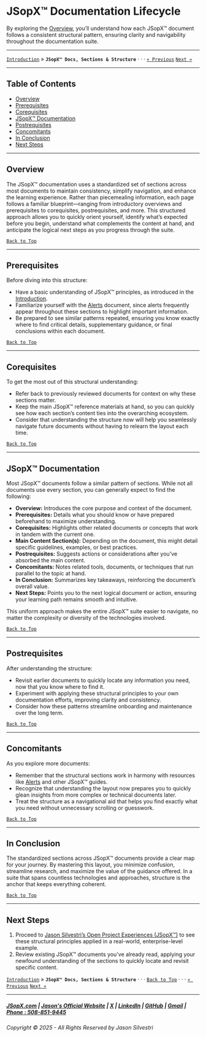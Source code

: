 # JSopX™ Documentation Lifecycle

By exploring the [Overview](#overview), you’ll understand how each JSopX™ document follows a consistent structural pattern, ensuring clarity and navigability throughout the documentation suite.

---

[`Introduction`](./ReadMe.md) » **`JSopX™ Docs, Sections & Structure`** · · · [`« Previous`](./Alerts.md) [`Next »`](./JasonSilvestriOpenProjectExperiences.md)

---

## Table of Contents

- [Overview](#overview)
- [Prerequisites](#prerequisites)
- [Corequisites](#corequisites)
- [JSopX™ Documentation](#jsopx-documentation-sections-and-structure)
- [Postrequisites](#postrequisites)
- [Concomitants](#concomitants)
- [In Conclusion](#in-conclusion)
- [Next Steps](#next-steps)

---

## **Overview**  
The JSopX™ documentation uses a standardized set of sections across most documents to maintain consistency, simplify navigation, and enhance the learning experience. Rather than piecemealing information, each page follows a familiar blueprint—ranging from introductory overviews and prerequisites to corequisites, postrequisites, and more. This structured approach allows you to quickly orient yourself, identify what’s expected before you begin, understand what complements the content at hand, and anticipate the logical next steps as you progress through the suite.

[`Back to Top`](#table-of-contents)

---

## **Prerequisites**  
Before diving into this structure:
- Have a basic understanding of JSopX™ principles, as introduced in the [Introduction](./Introduction/).
- Familiarize yourself with the [Alerts](./Alerts.md) document, since alerts frequently appear throughout these sections to highlight important information.
- Be prepared to see similar patterns repeated, ensuring you know exactly where to find critical details, supplementary guidance, or final conclusions within each document.

[`Back to Top`](#table-of-contents)

---

## **Corequisites**  
To get the most out of this structural understanding:
- Refer back to previously reviewed documents for context on why these sections matter.
- Keep the main JSopX™ reference materials at hand, so you can quickly see how each section’s content ties into the overarching ecosystem.
- Consider that understanding the structure now will help you seamlessly navigate future documents without having to relearn the layout each time.

[`Back to Top`](#table-of-contents)

---

## **JSopX™ Documentation**  
Most JSopX™ documents follow a similar pattern of sections. While not all documents use every section, you can generally expect to find the following:

- **Overview:** Introduces the core purpose and context of the document.
- **Prerequisites:** Details what you should know or have prepared beforehand to maximize understanding.
- **Corequisites:** Highlights other related documents or concepts that work in tandem with the current one.
- **Main Content Section(s):** Depending on the document, this might detail specific guidelines, examples, or best practices.
- **Postrequisites:** Suggests actions or considerations after you’ve absorbed the main content.
- **Concomitants:** Notes related tools, documents, or techniques that run parallel to the topic at hand.
- **In Conclusion:** Summarizes key takeaways, reinforcing the document’s overall value.
- **Next Steps:** Points you to the next logical document or action, ensuring your learning path remains smooth and intuitive.

This uniform approach makes the entire JSopX™ suite easier to navigate, no matter the complexity or diversity of the technologies involved.

[`Back to Top`](#table-of-contents)

---

## **Postrequisites**  
After understanding the structure:
- Revisit earlier documents to quickly locate any information you need, now that you know where to find it.
- Experiment with applying these structural principles to your own documentation efforts, improving clarity and consistency.
- Consider how these patterns streamline onboarding and maintenance over the long term.

[`Back to Top`](#table-of-contents) 

---

## **Concomitants**  
As you explore more documents:
- Remember that the structural sections work in harmony with resources like [Alerts](./Alerts.md) and other JSopX™ guides.
- Recognize that understanding the layout now prepares you to quickly glean insights from more complex or technical documents later.
- Treat the structure as a navigational aid that helps you find exactly what you need without unnecessary scrolling or guesswork.

[`Back to Top`](#table-of-contents) 

---

## **In Conclusion**  
The standardized sections across JSopX™ documents provide a clear map for your journey. By mastering this layout, you minimize confusion, streamline research, and maximize the value of the guidance offered. In a suite that spans countless technologies and approaches, structure is the anchor that keeps everything coherent.

[`Back to Top`](#table-of-contents) 

---

## **Next Steps**  
1. Proceed to [Jason Silvestri’s Open Project Experiences (JSopX™)](./JasonSilvestriOpenProjectExperiences.md) to see these structural principles applied in a real-world, enterprise-level example.
2. Review existing JSopX™ documents you’ve already read, applying your newfound understanding of the sections to quickly locate and revisit specific content.

[`Introduction`](./ReadMe.md) » **`JSopX™ Docs, Sections & Structure`** · · · [`Back to Top`](#table-of-contents) · · · [`« Previous`](./Alerts.md) [`Next »`](./JasonSilvestriOpenProjectExperiences.md)

---

##### [JSopX.com](https://www.jsopx.com/) | [Jason's Official Website](https://www.jsilvestri.com/) | [X](https://www.x.com/JasonSilvestri) | [LinkedIn](http://www.linkedin.com/in/JasonSilvestri) | [GitHub](https://github.com/JasonSilvestri) | [Gmail](mailto:therealjasonsilvestri@gmail.com) | [Phone : 508-851-9445](phoneto:508-851-9445)

###### Copyright © 2025 - All Rights Reserved by Jason Silvestri
